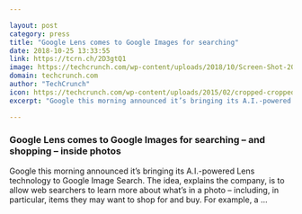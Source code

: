 ```yaml
---

layout: post
category: press
title: "Google Lens comes to Google Images for searching"
date: 2018-10-25 13:33:55
link: https://tcrn.ch/2D3gtQ1
image: https://techcrunch.com/wp-content/uploads/2018/10/Screen-Shot-2018-10-09-at-10.25.19-AM.png?w=764
domain: techcrunch.com
author: "TechCrunch"
icon: https://techcrunch.com/wp-content/uploads/2015/02/cropped-cropped-favicon-gradient.png?w=180
excerpt: "Google this morning announced it’s bringing its A.I.-powered Lens technology to Google Image Search. The idea, explains the company, is to allow web searchers to learn more about what’s in a photo – including, in particular, items they may want to shop for and buy. For example, a …"

---
```


### Google Lens comes to Google Images for searching – and shopping – inside photos

Google this morning announced it’s bringing its A.I.-powered Lens technology to Google Image Search. The idea, explains the company, is to allow web searchers to learn more about what’s in a photo – including, in particular, items they may want to shop for and buy. For example, a …